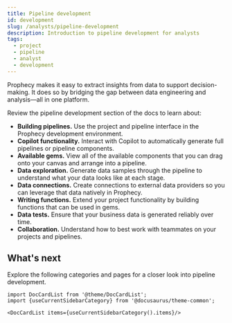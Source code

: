 ```yaml
---
title: Pipeline development
id: development
slug: /analysts/pipeline-development
description: Introduction to pipeline development for analysts
tags:
  - project
  - pipeline
  - analyst
  - development
---
```


Prophecy makes it easy to extract insights from data to support decision-making. It does so by bridging the gap between data engineering and analysis—all in one platform.

Review the pipeline development section of the docs to learn about:

- **Building pipelines.** Use the project and pipeline interface in the Prophecy development environment.
- **Copilot functionality.** Interact with Copilot to automatically generate full pipelines or pipeline components.
- **Available gems.** View all of the available components that you can drag onto your canvas and arrange into a pipeline.
- **Data exploration.** Generate data samples through the pipeline to understand what your data looks like at each stage.
- **Data connections.** Create connections to external data providers so you can leverage that data natively in Prophecy.
- **Writing functions.** Extend your project functionality by building functions that can be used in gems.
- **Data tests.** Ensure that your business data is generated reliably over time.
- **Collaboration.** Understand how to best work with teammates on your projects and pipelines.

## What's next

Explore the following categories and pages for a closer look into pipeline development.

```mdx-code-block
import DocCardList from '@theme/DocCardList';
import {useCurrentSidebarCategory} from '@docusaurus/theme-common';

<DocCardList items={useCurrentSidebarCategory().items}/>
```
